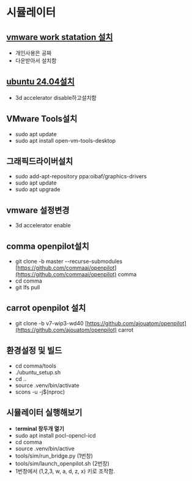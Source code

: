 # 시뮬레이터

## [vmware work statation 설치](https://support.broadcom.com/group/ecx/productdownloads?subfamily=VMware+Workstation+Pro)

* 개인사용은 공짜
* 다운받아서 설치함

## [ubuntu 24.04설치](https://releases.ubuntu.com/noble/ubuntu-24.04.1-desktop-amd64.iso)

* 3d accelerator disable하고설치함

## VMware Tools설치

* sudo apt update
* sudo apt install open-vm-tools-desktop

## 그래픽드라이버설치

* sudo add-apt-repository ppa:oibaf/graphics-drivers
* sudo apt update
* sudo apt upgrade

## vmware 설정변경

* 3d accelerator enable

## comma openpilot설치

* git clone -b master --recurse-submodules [https://github.com/commaai/openpilot](https://github.com/commaai/openpilot) comma
* cd comma
* git lfs pull

## carrot openpilot 설치

* git clone -b v7-wip3-wd40 [https://github.com/ajouatom/openpilot](https://github.com/ajouatom/openpilot) carrot

## 환경설정 및 빌드

* cd comma/tools
* ./ubuntu\_setup.sh
* cd ..
* source .venv/bin/activate
* scons -u -j$(nproc)

## 시뮬레이터 실행해보기

* t**erminal 창두개 열기**
* sudo apt install pocl-opencl-icd
* cd comma
* source .venv/bin/active
* tools/sim/run\_bridge.py (1번창)
* tools/sim/launch\_openpilot.sh (2번창)
* 1번창에서 (1,2,3, w, a, d, z, x) 키로 조작함.

